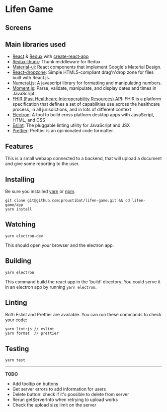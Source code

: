 # Lifen Game

## Screens

## Main libraries used

- [React](https://reactjs.org/) & [Redux](https://redux.js.org/) with [create-react-app](https://github.com/facebook/create-react-app)
- [Redux-thunk](https://github.com/reduxjs/redux-thunk): Thunk middleware for Redux
- [Material-ui](https://material-ui.com/): React components that implement Google's Material Design.
- [React-dropzone](https://react-dropzone.netlify.com/): Simple HTML5-compliant drag'n'drop zone for files built with React.js.
- [Numeral.js](http://numeraljs.com/): A javascript library for formatting and manipulating numbers.
- [Moment.js](https://momentjs.com/): Parse, validate, manipulate, and display dates and times in JavaScript.
- [FHIR (Fast Healthcare Interoperability Resources) API](https://www.hl7.org/fhir/overview.html): FHIR is a platform specification that defines a set of capabilities use across the healthcare process, in all jurisdictions, and in lots of different context
- [Electron](https://electronjs.org/): A tool to build cross platform desktop apps with JavaScript, HTML, and CSS
- [Eslint](https://eslint.org/): The pluggable linting utility for JavaScript and JSX
- [Prettier](https://prettier.io/): Prettier is an opinionated code formatter. 

## Features

This is a small webapp connected to a backend, that will upload a document and give some reporting to the user.

## Installing

Be sure you installed [yarn](https://yarnpkg.com/lang/en/) or [npm](https://www.npmjs.com/).

```
git clone git@github.com:proustibat/lifen-game.git && cd lifen-game/app
yarn install
```
## Watching

```
yarn electron-dev
```

This should open your browser and the electron app.

## Building

```
yarn electron
```

This command build the react app in the 'build' directory. You could serve it in an electron app by running `yarn electron`.


## Linting
Both Eslint and Prettier are available. You can run these commands to check your code: 

```
yarn lint:js // eslint
yarn format  // prettier
```

## Testing

```
yarn test
```


----------------------------


**TODO**

- Add tooltip on buttons
- Get server errors to add information for users
- Delete button: check if it's possible to delete from server
- Rerun getServerInfo when retrying to upload works
- Check the upload size limit on the server
